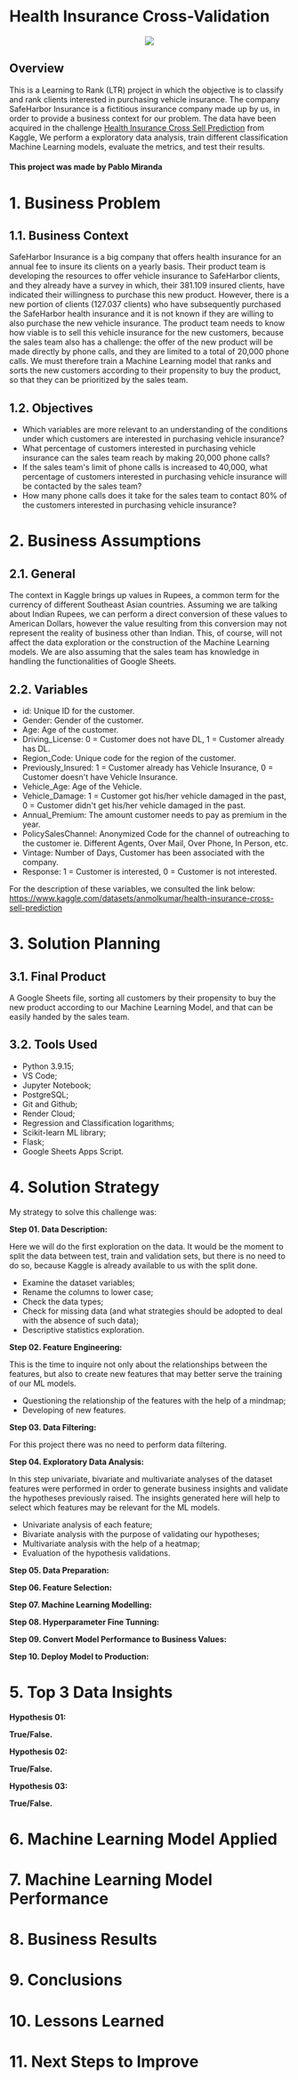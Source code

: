 # Health Insurance Cross-Validation
<p align="center">
  <img src="./reports/figures/1.png" />
</p>

## Overview
This is a Learning to Rank (LTR) project in which the objective is to classify and rank clients interested in purchasing vehicle insurance. The company SafeHarbor Insurance is a fictitious insurance company made up by us, in order to provide a business context for our problem. The data have been acquired in the challenge [Health Insurance Cross Sell Prediction](https://www.kaggle.com/datasets/anmolkumar/health-insurance-cross-sell-prediction) from Kaggle, We perform a exploratory data analysis, train different classification Machine Learning models, evaluate the metrics, and test their results.
#### This project was made by Pablo Miranda

# 1. Business Problem
## 1.1. Business Context
SafeHarbor Insurance is a big company that offers health insurance for an annual fee to insure its clients on a yearly basis. Their product team is developing the resources to offer vehicle insurance to SafeHarbor clients, and they already have a survey in which, their 381.109 insured clients, have indicated their willingness to purchase this new product. However, there is a new portion of clients (127.037 clients) who have subsequently purchased the SafeHarbor health insurance and it is not known if they are willing to also purchase the new vehicle insurance.
The product team needs to know how viable is to sell this vehicle insurance for the new customers, because the sales team also has a challenge: the offer of the new product will be made directly by phone calls, and they are limited to a total of 20,000 phone calls. We must therefore train a Machine Learning model that ranks and sorts the new customers according to their propensity to buy the product, so that they can be prioritized by the sales team.
## 1.2. Objectives
- Which variables are more relevant to an understanding of the conditions under which customers are interested in purchasing vehicle insurance?
- What percentage of customers interested in purchasing vehicle insurance can the sales team reach by making 20,000 phone calls?
- If the sales team's limit of phone calls is increased to 40,000, what percentage of customers interested in purchasing vehicle insurance will be contacted by the sales team?
- How many phone calls does it take for the sales team to contact 80% of the customers interested in purchasing vehicle insurance?
# 2. Business Assumptions
## 2.1. General 
The context in Kaggle brings up values in Rupees, a common term for the currency of different Southeast Asian countries. Assuming we are talking about Indian Rupees, we can perform a direct conversion of these values to American Dollars, however the value resulting from this conversion may not represent the reality of business other than Indian. This, of course, will not affect the data exploration or the construction of the Machine Learning models.
We are also assuming that the sales team has knowledge in handling the functionalities of Google Sheets.
## 2.2. Variables
- id: Unique ID for the customer.
- Gender: Gender of the customer.
- Age: Age of the customer.
- Driving_License: 	0 = Customer does not have DL, 1 = Customer already has DL.
- Region_Code: Unique code for the region of the customer.
- Previously_Insured: 1 = Customer already has Vehicle Insurance, 0 = Customer doesn't have Vehicle Insurance.
- Vehicle_Age: Age of the Vehicle.
- Vehicle_Damage: 1 = Customer got his/her vehicle damaged in the past, 0 = Customer didn't get his/her vehicle damaged in the past.
- Annual_Premium: The amount customer needs to pay as premium in the year.
- PolicySalesChannel: Anonymized Code for the channel of outreaching to the customer ie. Different Agents, Over Mail, Over Phone, In Person, etc.
- Vintage: Number of Days, Customer has been associated with the company.
- Response: 1 = Customer is interested, 0 = Customer is not interested.

For the description of these variables, we consulted the link below:
https://www.kaggle.com/datasets/anmolkumar/health-insurance-cross-sell-prediction
# 3. Solution Planning
## 3.1. Final Product
A Google Sheets file, sorting all customers by their propensity to buy the new product according to our Machine Learning Model, and that can be easily handed by the sales team.
## 3.2. Tools Used
- Python 3.9.15;
- VS Code;
- Jupyter Notebook;
- PostgreSQL;
- Git and Github;
- Render Cloud;
- Regression and Classification logarithms;
- Scikit-learn ML library;
- Flask;
- Google Sheets Apps Script.
# 4. Solution Strategy

My strategy to solve this challenge was:

**Step 01. Data Description:**

Here we will do the first exploration on the data. It would be the moment to split the data between test, train and validation sets, but there is no need to do so, because Kaggle is already available to us with the split done.
- Examine the dataset variables;
- Rename the columns to lower case;
- Check the data types; 
- Check for missing data (and what strategies should be adopted to deal with the absence of such data);
- Descriptive statistics exploration.

**Step 02. Feature Engineering:**

This is the time to inquire not only about the relationships between the features, but also to create new features that may better serve the training of our ML models.
- Questioning the relationship of the features with the help of a mindmap;
- Developing of new features.

**Step 03. Data Filtering:**

For this project there was no need to perform data filtering.

**Step 04. Exploratory Data Analysis:**

In this step univariate, bivariate and multivariate analyses of the dataset features were performed in order to generate business insights and validate the hypotheses previously raised. The insights generated here will help to select which features may be relevant for the ML models.
- Univariate analysis of each feature;
- Bivariate analysis with the purpose of validating our hypotheses;
- Multivariate analysis with the help of a heatmap;
- Evaluation of the hypothesis validations.

**Step 05. Data Preparation:**

**Step 06. Feature Selection:**

**Step 07. Machine Learning Modelling:**

**Step 08. Hyperparameter Fine Tunning:**

**Step 09. Convert Model Performance to Business Values:**

**Step 10. Deploy Model to Production:**

# 5. Top 3 Data Insights

**Hypothesis 01:**

**True/False.**

**Hypothesis 02:**

**True/False.**

**Hypothesis 03:**

**True/False.**

# 6. Machine Learning Model Applied

# 7. Machine Learning Model Performance

# 8. Business Results

# 9. Conclusions

# 10. Lessons Learned

# 11. Next Steps to Improve